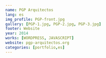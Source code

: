 ```yaml
---
name: PGP Arquitectos
lang: es
img_profile: PGP-front.jpg
gallery: [PGP-1.jpg, PGP-2.jpg, PGP-3.jpg]
footer: Website
year: 2014
works: [WORDPRESS, JAVASCRIPT]
website: pgp-arquitectos.org
categories: [portfolio,es]
---
```

